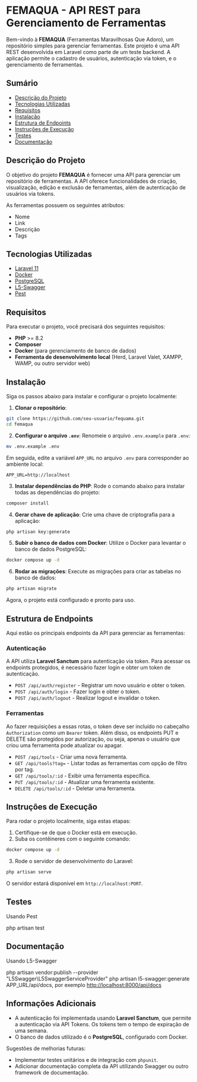 # FEMAQUA - API REST para Gerenciamento de Ferramentas

Bem-vindo à **FEMAQUA** (Ferramentas Maravilhosas Que Adoro), um repositório simples para gerenciar ferramentas. Este projeto é uma API REST desenvolvida em Laravel como parte de um teste backend. A aplicação permite o cadastro de usuários, autenticação via token, e o gerenciamento de ferramentas.

## Sumário

- [Descrição do Projeto](#descri%C3%A7%C3%A3o-do-projeto)
- [Tecnologias Utilizadas](#tecnologias-utilizadas)
- [Requisitos](#requisitos)
- [Instalação](#instala%C3%A7%C3%A3o)
- [Estrutura de Endpoints](#estrutura-de-endpoints)
- [Instruções de Execução](#instru%C3%A7%C3%B5es-de-execu%C3%A7%C3%A3o)
- [Testes](#testes)
- [Documentação](#documenta%C3%A7%C3%A3o)

## Descrição do Projeto

O objetivo do projeto **FEMAQUA** é fornecer uma API para gerenciar um repositório de ferramentas. A API oferece funcionalidades de criação, visualização, edição e exclusão de ferramentas, além de autenticação de usuários via tokens.

As ferramentas possuem os seguintes atributos:

- Nome
- Link
- Descrição
- Tags

## Tecnologias Utilizadas

- [Laravel 11](https://laravel.com/)
- [Docker](https://www.docker.com/)
- [PostgreSQL](https://www.postgresql.org/)
- [L5-Swagger](https://github.com/DarkaOnLine/L5-Swagger)
- [Pest](https://pestphp.com/)

## Requisitos

Para executar o projeto, você precisará dos seguintes requisitos:

- **PHP** >= 8.2
- **Composer**
- **Docker** (para gerenciamento de banco de dados)
- **Ferramenta de desenvolvimento local** (Herd, Laravel Valet, XAMPP, WAMP, ou outro servidor web)

## Instalação

Siga os passos abaixo para instalar e configurar o projeto localmente:

1. **Clonar o repositório**:

```bash
git clone https://github.com/seu-usuario/fequama.git
cd femaqua
```

2. **Configurar o arquivo `.env`**: Renomeie o arquivo `.env.example` para `.env`:

```bash
mv .env.example .env
```

Em seguida, edite a variável `APP_URL` no arquivo `.env` para corresponder ao ambiente local:

```dotenv
APP_URL=http://localhost
```

3. **Instalar dependências do PHP**: Rode o comando abaixo para instalar todas as dependências do projeto:

```bash
composer install
```

4. **Gerar chave de aplicação**: Crie uma chave de criptografia para a aplicação:

```bash
php artisan key:generate
```

5. **Subir o banco de dados com Docker**: Utilize o Docker para levantar o banco de dados PostgreSQL:

```bash
docker compose up -d
```

6. **Rodar as migrações**: Execute as migrações para criar as tabelas no banco de dados:

```bash
php artisan migrate
```

Agora, o projeto está configurado e pronto para uso.

## Estrutura de Endpoints

Aqui estão os principais endpoints da API para gerenciar as ferramentas:

### Autenticação

A API utiliza **Laravel Sanctum** para autenticação via token. Para acessar os endpoints protegidos, é necessário fazer login e obter um token de autenticação.

- `POST /api/auth/register` - Registrar um novo usuário e obter o token.
- `POST /api/auth/login` - Fazer login e obter o token.
- `POST /api/auth/logout` - Realizar logout e invalidar o token.

### Ferramentas

Ao fazer requisições a essas rotas, o token deve ser incluído no cabeçalho `Authorization` como um `Bearer` token. Além disso, os endpoints PUT e DELETE são protegidos por autorização, ou seja, apenas o usuário que criou uma ferramenta pode atualizar ou apagar.

- `POST /api/tools` - Criar uma nova ferramenta.
- `GET /api/tools?tag=` - Listar todas as ferramentas com opção de filtro por tag.
- `GET /api/tools/:id` - Exibir uma ferramenta específica.
- `PUT /api/tools/:id` - Atualizar uma ferramenta existente.
- `DELETE /api/tools/:id` - Deletar uma ferramenta.

## Instruções de Execução

Para rodar o projeto localmente, siga estas etapas:

1. Certifique-se de que o Docker está em execução.
2. Suba os contêineres com o seguinte comando:

```bash
docker compose up -d
```

3. Rode o servidor de desenvolvimento do Laravel:

```bash
php artisan serve
```

O servidor estará disponível em `http://localhost:PORT`.

## Testes

Usando Pest

php artisan test

## Documentação

Usando L5-Swagger

php artisan vendor:publish --provider "L5Swagger\L5SwaggerServiceProvider"
php artisan l5-swagger:generate
APP_URL/api/docs, por exemplo <http://localhost:8000/api/docs>

## Informações Adicionais

- A autenticação foi implementada usando **Laravel Sanctum**, que permite a autenticação via API Tokens. Os tokens tem o tempo de expiração de uma semana.
- O banco de dados utilizado é o **PostgreSQL**, configurado com Docker.

Sugestões de melhorias futuras:

- Implementar testes unitários e de integração com `phpunit`.
- Adicionar documentação completa da API utilizando Swagger ou outro framework de documentação.
